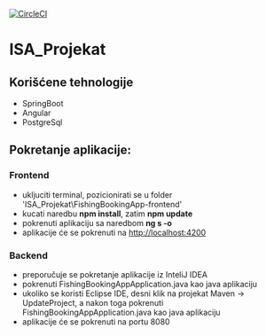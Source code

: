 [![CircleCI](https://circleci.com/gh/mmitic99/ISA_Projekat/tree/develop.svg?style=svg)](https://circleci.com/gh/mmitic99/ISA_Projekat/tree/develop)

# ISA_Projekat

## Korišćene tehnologije
- SpringBoot
- Angular
- PostgreSql

## Pokretanje aplikacije:

### Frontend
 - ukljuciti terminal, pozicionirati se u folder 'ISA_Projekat\FishingBookingApp-frontend'
- kucati naredbu **npm install**, zatim **npm update**
- pokrenuti aplikaciju sa naredbom **ng s -o**
- aplikacije će se pokrenuti na [http://localhost:4200](http://localhost:4200/)

### Backend
- preporučuje se pokretanje aplikacije iz InteliJ IDEA
- pokrenuti FishingBookingAppApplication.java kao java aplikaciju
- ukoliko se koristi Eclipse IDE, desni klik na projekat Maven -> UpdateProject, a nakon toga pokrenuti FishingBookingAppApplication.java kao java aplikaciju
- aplikacije će se pokrenuti na portu 8080

